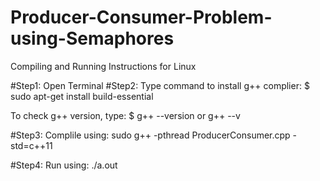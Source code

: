 # Producer-Consumer-Problem-using-Semaphores

Compiling and Running Instructions for Linux

#Step1: Open Terminal
#Step2: Type command to install g++ complier:
$ sudo apt-get install build-essential

To check g++ version, type:
$ g++ --version or g++ --v

#Step3: Complile using:
sudo g++ -pthread ProducerConsumer.cpp -std=c++11

#Step4: Run using:
./a.out
